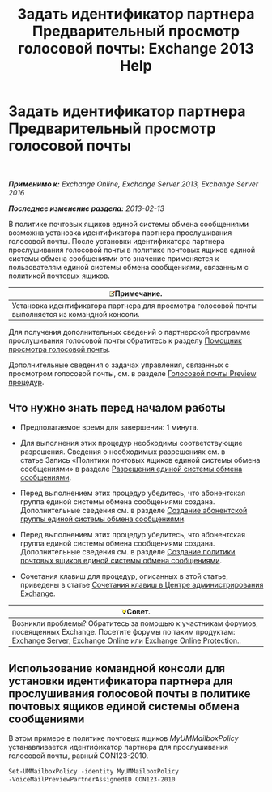﻿---
title: 'Задать идентификатор партнера Предварительный просмотр голосовой почты: Exchange 2013 Help'
TOCTitle: Задать идентификатор партнера Предварительный просмотр голосовой почты
ms:assetid: ab98c320-9952-47a7-b141-ddfc2c0ad419
ms:mtpsurl: https://technet.microsoft.com/ru-ru/library/Ff630924(v=EXCHG.150)
ms:contentKeyID: 51408060
ms.date: 05/22/2018
mtps_version: v=EXCHG.150
ms.translationtype: MT
---

# Задать идентификатор партнера Предварительный просмотр голосовой почты

 

_**Применимо к:** Exchange Online, Exchange Server 2013, Exchange Server 2016_

_**Последнее изменение раздела:** 2013-02-13_

В политике почтовых ящиков единой системы обмена сообщениями возможна установка идентификатора партнера прослушивания голосовой почты. После установки идентификатора партнера прослушивания голосовой почты в политике почтовых ящиков единой системы обмена сообщениями это значение применяется к пользователям единой системы обмена сообщениями, связанным с политикой почтовых ящиков.

<table>
<thead>
<tr class="header">
<th><img src="images/JJ126620.note(EXCHG.150).gif" title="Примечание" alt="Примечание" />Примечание.</th>
</tr>
</thead>
<tbody>
<tr class="odd">
<td>Установка идентификатора партнера для просмотра голосовой почты выполняется из командной консоли.</td>
</tr>
</tbody>
</table>


Для получения дополнительных сведений о партнерской программе прослушивания голосовой почты обратитесь к разделу [Помощник просмотра голосовой почты](voice-mail-preview-advisor-exchange-2013-help.md).

Дополнительные сведения о задачах управления, связанных с просмотром голосовой почты, см. в разделе [Голосовой почты Preview процедур](voice-mail-preview-procedures-exchange-2013-help.md).

## Что нужно знать перед началом работы

  - Предполагаемое время для завершения: 1 минута.

  - Для выполнения этих процедур необходимы соответствующие разрешения. Сведения о необходимых разрешениях см. в статье Запись «Политики почтовых ящиков единой системы обмена сообщениями» в разделе [Разрешения единой системы обмена сообщениями](unified-messaging-permissions-exchange-2013-help.md).

  - Перед выполнением этих процедур убедитесь, что абонентская группа единой системы обмена сообщениями создана. Дополнительные сведения см. в разделе [Создание абонентской группы единой системы обмена сообщениями](create-a-um-dial-plan-exchange-2013-help.md).

  - Перед выполнением этих процедур убедитесь, что абонентская группа единой системы обмена сообщениями создана. Дополнительные сведения см. в разделе [Создание политики почтовых ящиков единой системы обмена сообщениями](create-a-um-mailbox-policy-exchange-2013-help.md).

  - Сочетания клавиш для процедур, описанных в этой статье, приведены в статье [Сочетания клавиш в Центре администрирования Exchange](keyboard-shortcuts-in-the-exchange-admin-center-exchange-online-protection-help.md).

<table>
<thead>
<tr class="header">
<th><img src="images/Bb124558.tip(EXCHG.150).gif" title="Совет" alt="Совет" />Совет.</th>
</tr>
</thead>
<tbody>
<tr class="odd">
<td>Возникли проблемы? Обратитесь за помощью к участникам форумов, посвященных Exchange. Посетите форумы по таким продуктам: <a href="https://go.microsoft.com/fwlink/p/?linkid=60612">Exchange Server</a>, <a href="https://go.microsoft.com/fwlink/p/?linkid=267542">Exchange Online</a> или <a href="https://go.microsoft.com/fwlink/p/?linkid=285351">Exchange Online Protection</a>..</td>
</tr>
</tbody>
</table>


## Использование командной консоли для установки идентификатора партнера для прослушивания голосовой почты в политике почтовых ящиков единой системы обмена сообщениями

В этом примере в политике почтовых ящиков *MyUMMailboxPolicy* устанавливается идентификатор партнера для прослушивания голосовой почты, равный CON123-2010.

    Set-UMMailboxPolicy -identity MyUMMailboxPolicy 
    -VoiceMailPreviewPartnerAssignedID CON123-2010

